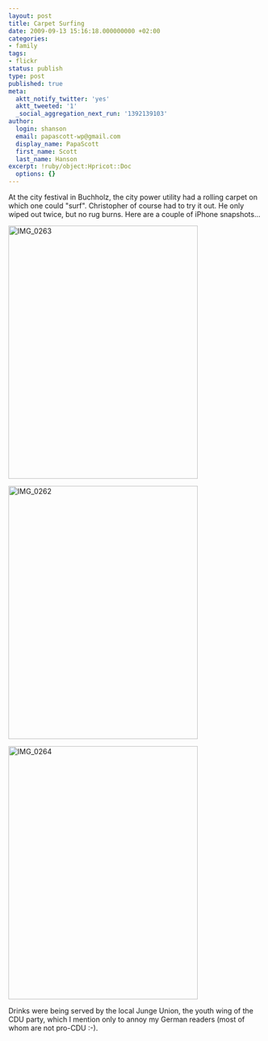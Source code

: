 ```yaml
---
layout: post
title: Carpet Surfing
date: 2009-09-13 15:16:18.000000000 +02:00
categories:
- family
tags:
- flickr
status: publish
type: post
published: true
meta:
  aktt_notify_twitter: 'yes'
  aktt_tweeted: '1'
  _social_aggregation_next_run: '1392139103'
author:
  login: shanson
  email: papascott-wp@gmail.com
  display_name: PapaScott
  first_name: Scott
  last_name: Hanson
excerpt: !ruby/object:Hpricot::Doc
  options: {}
---
```

<p>At the city festival in Buchholz, the city power utility had a rolling carpet on which one could "surf". Christopher of course had to try it out. He only wiped out twice, but no rug burns. Here are a couple of iPhone snapshots...</p>
<p><a href="http://www.flickr.com/photos/51035717986@N01/3914904161" title="View 'IMG_0263' on Flickr.com"><img src="3.static.flickr.com/2477/3914904161_074fc057a9.jpg" alt="IMG_0263" border="0" width="375" height="500" /></a></p>
<p><a href="http://www.flickr.com/photos/51035717986@N01/3915682716" title="View 'IMG_0262' on Flickr.com"><img src="4.static.flickr.com/3446/3915682716_e3b50a21f4.jpg" alt="IMG_0262" border="0" width="375" height="500" /></a></p>
<p><a href="http://www.flickr.com/photos/51035717986@N01/3914909707" title="View 'IMG_0264' on Flickr.com"><img src="4.static.flickr.com/3514/3914909707_7fab520f56.jpg" alt="IMG_0264" border="0" width="375" height="500" /></a></p>
<p>Drinks were being served by the local Junge Union, the youth wing of the CDU party, which I mention only to annoy my German readers (most of whom are not pro-CDU :-).</p>
